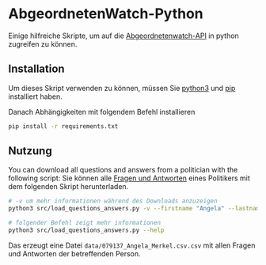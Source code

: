 # AbgeordnetenWatch-Python

Einige hilfreiche Skripte, um auf die [Abgeordnetenwatch-API](https://www.abgeordnetenwatch.de/) in python zugreifen zu können.

## Installation

Um dieses Skript verwenden zu können, müssen Sie [python3](https://www.python.org/) und [pip](https://packaging.python.org/en/latest/tutorials/installing-packages/) installiert haben.

Danach Abhängigkeiten mit folgendem Befehl installieren
```sh
pip install -r requirements.txt
```

## Nutzung

You can download all questions and answers from a politician with the following script:
Sie können alle [Fragen und Antworten](https://www.abgeordnetenwatch.de/) eines Politikers mit dem folgenden Skript herunterladen.

```sh
# -v um mehr informationen während des Downloads anzuzeigen
python3 src/load_questions_answers.py -v --firstname "Angela" --lastname "Merkel"

# folgender Befehl zeigt mehr informationen
python3 src/load_questions_answers.py --help
```

Das erzeugt eine Datei `data/079137_Angela_Merkel.csv.csv` mit allen Fragen und Antworten der betreffenden Person.
